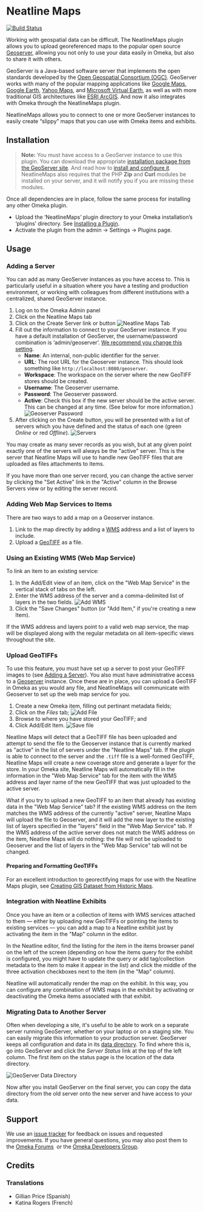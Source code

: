 # Neatline Maps

[![Build Status](https://secure.travis-ci.org/scholarslab/NeatlineMaps.png)](http://travis-ci.org/scholarslab/NeatlineMaps)

Working with geospatial data can be difficult. The NeatlineMaps plugin allows
you to upload georeferenced maps to the popular open source
[Geoserver][geoserver], allowing you not only to use your data easily in Omeka,
but also to share it with others.

GeoServer is a Java-based software server that implements the open standards
developed by the [Open Geospatial Consortium (OGC)][ogc]. GeoServer works with
many of the popular mapping applications like [Google Maps][gmaps], [Google
Earth][gearth], [Yahoo Maps][ymaps], and [Microsoft Virtual Earth][msve], as
well as with more traditional GIS architectures like [ESRI ArcGIS][arcgis]. And
now it also integrates with Omeka through the NeatlineMaps plugin.

NeatlineMaps allows you to connect to one or more GeoServer instances to easily
create “slippy” maps that you can use with Omeka items and exhibits.

## Installation

> **Note:** You must have access to a GeoServer instance to use this plugin.
> You can download the appropriate [installation package from the GeoServer
> site][geodownload]. And read how to [install and configure it][geodocs].
> NeatlineMaps also requires that the PHP **Zip** and **Curl** modules be
> installed on your server, and it will notify you if you are missing these
> modules.

Once all dependencies are in place, follow the same process for installing any
other Omeka plugin.

* Upload the ‘NeatlineMaps’ plugin directory to your Omeka installation’s
  ‘plugins’ directory. See [Installing a Plugin][plugininstall].
* Activate the plugin from the admin → Settings → Plugins page.

## Usage

### Adding a Server

You can add as many GeoServer instances as you have access to. This is
particularly useful in a situation where you have a testing and production
environment, or working with colleagues from different institutions with a
centralized, shared GeoServer instance.

1. Log on to the Omeka Admin panel
2. Click on the Neatline Maps tab
3. Click on the Create Server link or button ![Neatline Maps
   Tab](http://23.21.98.97/wp-content/uploads/2012/06/maps-tab.png)
4. Fill out the information to connect to your GeoServer instance. If you have
   a default installation of GeoServer, the username/password combination is
   ‘admin/geoserver’. [We recommend you change this setting][geopassword].
   * **Name**: An internal, non-public identifier for the server.
   * **URL**: The root URL for the Geoserver instance. This should look
     something like `http://localhost:8080/geoserver`.
   * **Workspace**: The workspace on the server where the new GeoTIFF stores
     should be created.
   * **Username**: The Geoserver username.
   * **Password**: The Geoserver password.
   * **Active**: Check this box if the new server should be the active server.
     This can be changed at any time. (See below for more information.)
     ![Geoserver Password](http://23.21.98.97/wp-content/uploads/2012/06/add-server.png)
5. After clicking on the Create button, you will be presented with a list of
   servers which you have defined and the status of each one (green
   *Online* or red *Offline*).
   ![Servers](http://23.21.98.97/wp-content/uploads/2012/06/add-server.png)

You may create as many sever records as you wish, but at any given point
exactly one of the servers will always be the "active" server. This is the
server that Neatline Maps will use to handle new GeoTIFF files that are
uploaded as files attachments to items.

If you have more than one server record, you can change the active server by
clicking the "Set Active" link in the "Active" column in the Browse Servers
view or by editing the server record.

### Adding Web Map Services to Items 

There are two ways to add a map on a Geoserver instance. 

1. Link to the map directly by adding a [WMS][wms] address and a list of layers
   to include.
2. Upload a [GeoTIFF][geotiff] as a file.

### Using an Existing WMS (Web Map Service)

To link an item to an existing service:

1. In the Add/Edit view of an item, click on the "Web Map Service" in the
   vertical stack of tabs on the left.
2. Enter the WMS address of the server and a comma-delimited list of layers
   in the two fields. ![Add
   WMS](http://23.21.98.97/wp-content/uploads/2012/06/wms-item.png)
3. Click the "Save Changes" button (or "Add Item," if you're creating a new
   Item).

If the WMS address and layers point to a valid web map service, the map will be
displayed along with the regular metadata on all item-specific views throughout
the site.

### Upload GeoTIFFs

To use this feature, you must have set up a server to post your GeoTIFF images
to (see [Adding a Server](#adding-a-server)).  You also must have
administrative access to a [Geoserver][geoserver] instance. Once these are in
place, you can upload a GeoTIFF in Omeka as you would any file, and
NeatlineMaps will communicate with Geoserver to set up the web map service for
you.

1. Create a new Omeka item, filling out pertinant metadata fields;
2. Click on the *Files* tab; ![Add
   File](http://23.21.98.97/wp-content/uploads/2012/06/add-file.png)
3. Browse to where you have stored your GeoTIFF; and
4. Click Add/Edit Item. ![Save
   file](http://23.21.98.97/wp-content/uploads/2012/06/file-save.png)

Neatline Maps will detect that a GeoTIFF file has been uploaded and attempt to
send the file to the Geoserver instance that is currently marked as "active" in
the list of servers under the "Neatline Maps" tab. If the plugin is able to
connect to the server and the `.tiff` file is a well-formed GeoTIFF, Neatline
Maps will create a new coverage store and generate a layer for the store. In
your Omeka site, Neatline Maps will automatically fill in the information in
the "Web Map Service" tab for the item with the WMS address and layer name of
the new GeoTIFF that was just uploaded to the active server.

What if you try to upload a new GeoTIFF to an item that already has existing
data in the "Web Map Service" tab? If the existing WMS address on the item
matches the WMS address of the currently "active" server, Neatline Maps will
upload the file to Geoserver, and it will add the new layer to the existing
list of layers specified in the "layers" field in the "Web Map Service" tab. If
the WMS address of the active server does not match the WMS address on the
item, Neatline Maps will do nothing: the file will not be uploaded to Geoserver
and the list of layers in the "Web Map Service" tab will not be changed.

#### Preparing and Formatting GeoTIFFs

For an excellent introduction to georectifying maps for use with the Neatline
Maps plugin, see [Creating GIS Dataset from Historic Maps][georectify].

### Integration with Neatline Exhibits

Once you have an item or a collection of items with WMS services attached to
them — either by uploading new GeoTIFFs or pointing the items to existing
services — you can add a map to a Neatline exhibit just by activating the item
in the "Map" column in the editor.

In the Neatline editor, find the listing for the item in the items browser
panel on the left of the screen (depending on how the items query for the
exhibit is configured, you might have to update the query or add tag/collection
metadata to the item to make it appear in the list) and click the middle of the
three activation checkboxes next to the item (in the "Map" column).

Neatline will automatically render the map on the exhibit. In this way, you can
configure any combination of WMS maps in the exhibit by activating or
deactivating the Omeka items associated with that exhibit.

### Migrating Data to Another Server

Often when developing a site, it's useful to be able to work on a separate
server running GeoServer, whether on your laptop or on a staging site. You can
easily migrate this information to your production server. GeoServer keeps all
configuration and data in its [data directory][geoserver-data]. To find where
this is, go into GeoServer and click the *Server Status* link at the top of the
left column. The first item on the status page is the location of the data
directory.

![GeoServer Data Directory](http://neatline.org/wp-content/uploads/2012/08/geoserver-data-dir.png)

Now after you install GeoServer on the final server, you can copy the data
directory from the old server onto the new server and have access to your data.

## Support

We use an [issue tracker][issues] for feedback on issues and requested
improvements. If you have general questions, you may also post them to
the [Omeka Forums][forums]  or the [Omeka Developers Group][groups].

## Credits

### Translations

* Gillian Price (Spanish)
* Katina Rogers (French)

[geoserver]: http://geoserver.org
[geoserver-data]: http://docs.geoserver.org/latest/en/user/datadirectory/index.html
[neatline-maps-download]: http://neatline.scholarslab.org/plugins/neatline-maps
[ogc]: http://www.opengeospatial.org/
[gmaps]: http://maps.google.com/
[gearth]: http://earth.google.com/
[ymaps]: http://maps.yahoo.com/
[msve]: http://www.microsoft.com/VIRTUALEARTH
[arcgis]: http://www.esri.com/arcgis
[geodownload]: http://geoserver.org/display/GEOS/Stable
[geodocs]: http://docs.geoserver.org/stable/en/user/
[plugininstall]: http://omeka.org/codex/Installing_a_Plugin
[geopassword]: http://docs.geoserver.org/latest/en/user/gettingstarted/web-admin-quickstart/index.html#logging-in

[wms]: http://www.opengeospatial.org/standards/wms
[geotiff]: http://trac.osgeo.org/geotiff/
[georectify]: http://spatial.scholarslab.org/stepbystep/creating-gis-datasets-from-historic-maps/

[issues]: https://github.com/scholarslab/NeatlineMaps/issues/ "issue tracker"
[forums]: http://omeka.org/forums/
[groups]: https://groups.google.com/forum/?fromgroups#!forum/omeka-dev
